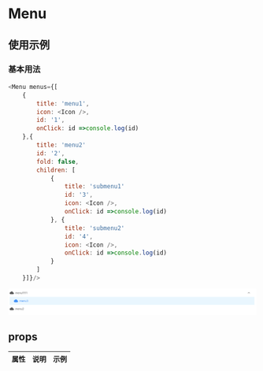 # Menu

## 使用示例
### 基本用法
```javascript
<Menu menus={[
    {
        title: 'menu1',
        icon: <Icon />,
        id: '1',
        onClick: id =>console.log(id)
    },{
        title: 'menu2'
        id: '2',
        fold: false,
        children: [
            {
                title: 'submenu1'
                id: '3',
                icon: <Icon />,
                onClick: id =>console.log(id)
            }, {
                title: 'submenu2'
                id: '4',
                icon: <Icon />,
                onClick: id =>console.log(id)
            }
        ]
    }]}/>
```
![](/docs/imgs/example-menu0.png)
## props
|属性       |说明|示例|
|-|-|-|